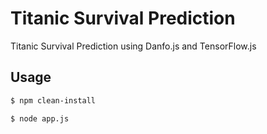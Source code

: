 # Titanic Survival Prediction

Titanic Survival Prediction using Danfo.js and TensorFlow.js

## Usage

```bash
$ npm clean-install

$ node app.js
``` 
